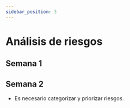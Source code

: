 ```yaml
---
sidebar_position: 3
---
```


# Análisis de riesgos

## Semana 1

## Semana 2

- Es necesario categorizar y priorizar riesgos.